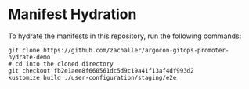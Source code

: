 # Manifest Hydration

To hydrate the manifests in this repository, run the following commands:

```shell
git clone https://github.com/zachaller/argocon-gitops-promoter-hydrate-demo
# cd into the cloned directory
git checkout fb2e1aee8f660561dc5d9c19a41f13af4df993d2
kustomize build ./user-configuration/staging/e2e
```
